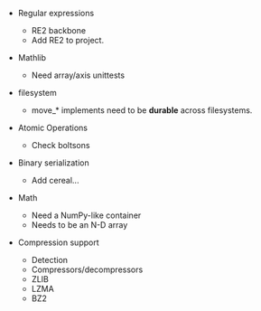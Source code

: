 - Regular expressions
    - RE2 backbone
    - Add RE2 to project.

- Mathlib
    - Need array/axis unittests

- filesystem
    - move_* implements need to be **durable** across filesystems.

- Atomic Operations
    - Check boltsons

- Binary serialization
    - Add cereal...

- Math
    - Need a NumPy-like container
    - Needs to be an N-D array

- Compression support
    - Detection
    - Compressors/decompressors
    - ZLIB
    - LZMA
    - BZ2

